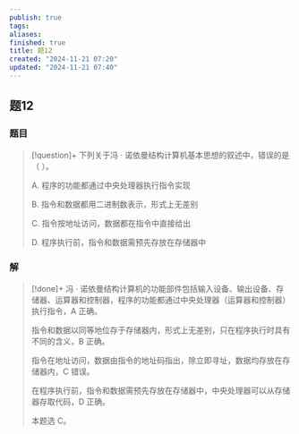 ```yaml
---
publish: true
tags: 
aliases: 
finished: true
title: 题12
created: "2024-11-21 07:20"
updated: "2024-11-21 07:40"
---
```

## 题12
### 题目
> [!question]+
> 下列关于冯 · 诺依曼结构计算机基本思想的叙述中，错误的是（ ）。
> 
> A. 程序的功能都通过中央处理器执行指令实现
> 
> B. 指令和数据都用二进制数表示，形式上无差别
> 
> C. 指令按地址访问，数据都在指令中直接给出
> 
> D. 程序执行前，指令和数据需预先存放在存储器中
### 解
> [!done]+
> 冯 · 诺依曼结构计算机的功能部件包括输入设备、输出设备、存储器、运算器和控制器，程序的功能都通过中央处理器（运算器和控制器）执行指令，A 正确。
> 
> 指令和数据以同等地位存于存储器内，形式上无差别，只在程序执行时具有不同的含义，B 正确。
> 
> 指令在地址访问，数据由指令的地址码指出，除立即寻址，数据均存放在存储器内，C 错误。
> 
> 在程序执行前，指令和数据需预先存放在存储器中，中央处理器可以从存储器存取代码，D 正确。
> 
> 本题选 C。